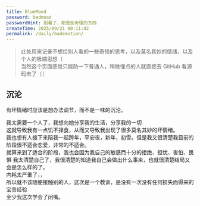 ```yaml
---
title: BlueMood
password: badmood
passwordHint: 别看了，都是些奇怪的东西
createTime: 2025/09/21 00:11:42
permalink: /daily/bademotion/
---
```

> 此处用来记录不想给别人看的一些奇怪的思考，以及莫名其妙的情绪，以及个人的极端思想（  
> 当然这个页面感觉只能防一下普通人，稍微懂点的人就直接去 GitHub 看源码去了（（


## 沉沦

有坏情绪时应该是想办法调节，而不是一味的沉沦。  

我太需要一个人了，我想向她分享我的生活，分享我的一切  
这就导致我有一点饥不择食，从而又导致我出现了很多莫名其妙的坏情绪。  
我也想有人接下来陪我一起跨年，平安夜，新年，初雪。但是我又很清楚我目前的阶段很不适合恋爱，非常的不适合。  
就算来到了适合的阶段，我也会因为我自己的敏感而十分的拒绝、担忧、害怕、畏惧
我太清楚自己了，我很清楚的知道我自己会做出什么事来，也就很清楚结局又会是怎么样的了。  
内耗太严重了，，  
所以就不该随便接触别的人，这次是一个教训，是没有一次没有任何损失而得来的宝贵经验   
至少我这次学会了闭嘴。
